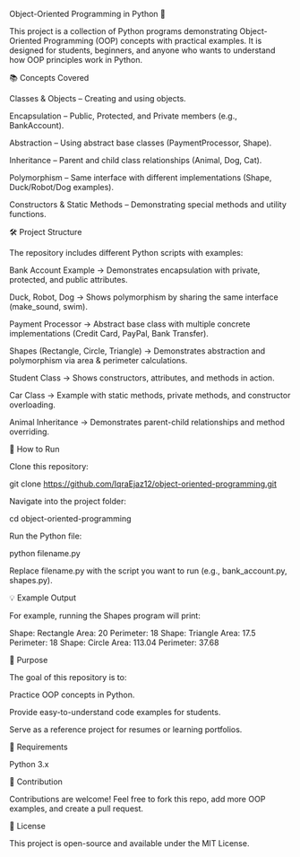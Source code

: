 ﻿Object-Oriented Programming in Python 🐍

This project is a collection of Python programs demonstrating Object-Oriented Programming (OOP) concepts with practical examples.
It is designed for students, beginners, and anyone who wants to understand how OOP principles work in Python.

📚 Concepts Covered

Classes & Objects – Creating and using objects.

Encapsulation – Public, Protected, and Private members (e.g., BankAccount).

Abstraction – Using abstract base classes (PaymentProcessor, Shape).

Inheritance – Parent and child class relationships (Animal, Dog, Cat).

Polymorphism – Same interface with different implementations (Shape, Duck/Robot/Dog examples).

Constructors & Static Methods – Demonstrating special methods and utility functions.

🛠️ Project Structure

The repository includes different Python scripts with examples:

Bank Account Example → Demonstrates encapsulation with private, protected, and public attributes.

Duck, Robot, Dog → Shows polymorphism by sharing the same interface (make_sound, swim).

Payment Processor → Abstract base class with multiple concrete implementations (Credit Card, PayPal, Bank Transfer).

Shapes (Rectangle, Circle, Triangle) → Demonstrates abstraction and polymorphism via area & perimeter calculations.

Student Class → Shows constructors, attributes, and methods in action.

Car Class → Example with static methods, private methods, and constructor overloading.

Animal Inheritance → Demonstrates parent-child relationships and method overriding.

🚀 How to Run

Clone this repository:

git clone https://github.com/IqraEjaz12/object-oriented-programming.git


Navigate into the project folder:

cd object-oriented-programming


Run the Python file:

python filename.py


Replace filename.py with the script you want to run (e.g., bank_account.py, shapes.py).

💡 Example Output

For example, running the Shapes program will print:

Shape: Rectangle
Area: 20
Perimeter: 18
Shape: Triangle
Area: 17.5
Perimeter: 18
Shape: Circle
Area: 113.04
Perimeter: 37.68

🎯 Purpose

The goal of this repository is to:

Practice OOP concepts in Python.

Provide easy-to-understand code examples for students.

Serve as a reference project for resumes or learning portfolios.

📌 Requirements

Python 3.x

🤝 Contribution

Contributions are welcome!
Feel free to fork this repo, add more OOP examples, and create a pull request.

📄 License

This project is open-source and available under the MIT License.



